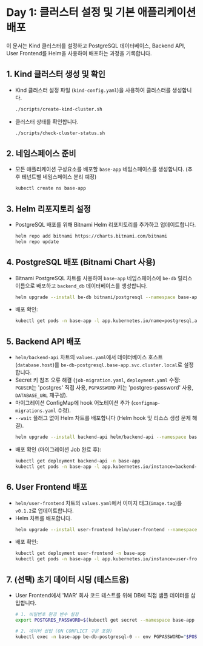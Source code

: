 # Day 1: 클러스터 설정 및 기본 애플리케이션 배포

이 문서는 Kind 클러스터를 설정하고 PostgreSQL 데이터베이스, Backend API, User Frontend를 Helm을 사용하여 배포하는 과정을 기록합니다.

## 1. Kind 클러스터 생성 및 확인

- Kind 클러스터 설정 파일 (`kind-config.yaml`)을 사용하여 클러스터를 생성합니다.
  ```bash
  ./scripts/create-kind-cluster.sh
  ```
- 클러스터 상태를 확인합니다.
  ```bash
  ./scripts/check-cluster-status.sh
  ```

## 2. 네임스페이스 준비

- 모든 애플리케이션 구성요소를 배포할 `base-app` 네임스페이스를 생성합니다. (추후 테넌트별 네임스페이스 분리 예정)
  ```bash
  kubectl create ns base-app
  ```

## 3. Helm 리포지토리 설정

- PostgreSQL 배포를 위해 Bitnami Helm 리포지토리를 추가하고 업데이트합니다.
  ```bash
  helm repo add bitnami https://charts.bitnami.com/bitnami
  helm repo update
  ```

## 4. PostgreSQL 배포 (Bitnami Chart 사용)

- Bitnami PostgreSQL 차트를 사용하여 `base-app` 네임스페이스에 `be-db` 릴리스 이름으로 배포하고 `backend_db` 데이터베이스를 생성합니다.
  ```bash
  helm upgrade --install be-db bitnami/postgresql --namespace base-app --set auth.database=backend_db
  ```
- 배포 확인:
  ```bash
  kubectl get pods -n base-app -l app.kubernetes.io/name=postgresql,app.kubernetes.io/instance=be-db
  ```

## 5. Backend API 배포

- `helm/backend-api` 차트의 `values.yaml`에서 데이터베이스 호스트(`database.host`)를 `be-db-postgresql.base-app.svc.cluster.local`로 설정합니다.
- Secret 키 참조 오류 해결 (`job-migration.yaml`, `deployment.yaml` 수정: `PGUSER`는 'postgres' 직접 사용, `PGPASSWORD` 키는 'postgres-password' 사용, `DATABASE_URL` 재구성).
- 마이그레이션 ConfigMap에 hook 어노테이션 추가 (`configmap-migrations.yaml` 수정).
- `--wait` 플래그 없이 Helm 차트를 배포합니다 (Helm hook 및 리소스 생성 문제 해결).
  ```bash
  helm upgrade --install backend-api helm/backend-api --namespace base-app
  ```
- 배포 확인 (마이그레이션 Job 완료 후):
  ```bash
  kubectl get deployment backend-api -n base-app
  kubectl get pods -n base-app -l app.kubernetes.io/instance=backend-api,app.kubernetes.io/name=backend-api
  ```

## 6. User Frontend 배포

- `helm/user-frontend` 차트의 `values.yaml`에서 이미지 태그(`image.tag`)를 `v0.1.2`로 업데이트합니다.
- Helm 차트를 배포합니다.
  ```bash
  helm upgrade --install user-frontend helm/user-frontend --namespace base-app
  ```
- 배포 확인:
  ```bash
  kubectl get deployment user-frontend -n base-app
  kubectl get pods -n base-app -l app.kubernetes.io/instance=user-frontend,app.kubernetes.io/name=user-frontend
  ```

## 7. (선택) 초기 데이터 시딩 (테스트용)

- User Frontend에서 'MAR' 회사 코드 테스트를 위해 DB에 직접 샘플 데이터를 삽입합니다.

  ```bash
  # 1. 비밀번호 환경 변수 설정
  export POSTGRES_PASSWORD=$(kubectl get secret --namespace base-app be-db-postgresql -o jsonpath="{.data.postgres-password}" | base64 -d)

  # 2. 데이터 삽입 (ON CONFLICT 구문 포함)
  kubectl exec -n base-app be-db-postgresql-0 -- env PGPASSWORD="$POSTGRES_PASSWORD" psql -U postgres -d backend_db -c "INSERT INTO company_config (company_code, logo_url, created_at, updated_at) VALUES ('MAR', 'https://via.placeholder.com/150/0000FF/808080?text=MAR+Logo', NOW(), NOW()) ON CONFLICT (company_code) DO UPDATE SET logo_url = EXCLUDED.logo_url, updated_at = NOW();"
  ```
